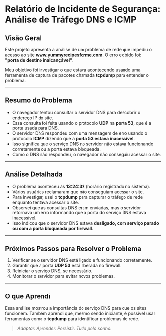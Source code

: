 # Relatório de Incidente de Segurança: Análise de Tráfego DNS e ICMP

## Visão Geral

Este projeto apresenta a análise de um problema de rede que impediu o acesso ao site **www.yummyrecipesforme.com**. O erro exibido foi:  
**"porta de destino inalcançável"**.

Meu objetivo foi investigar o que estava acontecendo usando uma ferramenta de captura de pacotes chamada **tcpdump** para entender o problema.

---

## Resumo do Problema

- O navegador tentou consultar o servidor DNS para descobrir o endereço IP do site.
- Essa consulta foi feita usando o protocolo **UDP** na **porta 53**, que é a porta usada para DNS.
- O servidor DNS respondeu com uma mensagem de erro usando o protocolo **ICMP** dizendo que a **porta 53 estava inacessível**.
- Isso significa que o serviço DNS no servidor não estava funcionando corretamente ou a porta estava bloqueada.
- Como o DNS não respondeu, o navegador não conseguiu acessar o site.

---

## Análise Detalhada

- O problema aconteceu às **13:24:32** (horário registrado no sistema).
- Vários usuários reclamaram que não conseguiam acessar o site.
- Para investigar, usei o **tcpdump** para capturar o tráfego de rede enquanto tentava acessar o site.
- Observei que as consultas DNS eram enviadas, mas o servidor retornava um erro informando que a porta do serviço DNS estava inacessível.
- Isso indicou que o servidor DNS estava **desligado, com serviço parado ou com a porta bloqueada por firewall**.

---

## Próximos Passos para Resolver o Problema

1. Verificar se o servidor DNS está ligado e funcionando corretamente.
2. Garantir que a porta **UDP 53** está liberada no firewall.
3. Reiniciar o serviço DNS, se necessário.
4. Monitorar o servidor para evitar novos problemas.

---

## O que Aprendi

Essa análise mostrou a importância do serviço DNS para que os sites funcionem. Também aprendi que, mesmo sendo iniciante, é possível usar ferramentas como o **tcpdump** para identificar problemas de rede.

> *Adaptar. Aprender. Persistir. Tudo pelo sonho.*
